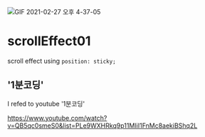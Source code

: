 ![GIF 2021-02-27 오후 4-37-05](https://user-images.githubusercontent.com/48178101/109380948-d1bf0700-791a-11eb-8d3f-f8dce560c824.gif)


# scrollEffect01
scroll effect using `position: sticky;`

## '1분코딩'
I refed to youtube '1분코딩'

https://www.youtube.com/watch?v=QB5qc0smeS0&list=PLe9WXHRkq9p11MIiI1FnMc8aekiBShq2L